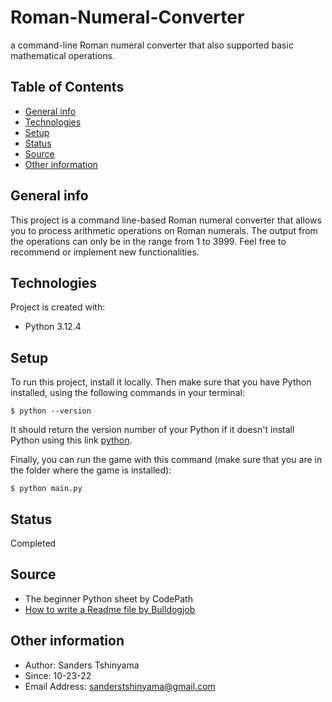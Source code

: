 # Roman-Numeral-Converter
a command-line Roman numeral converter that also supported basic mathematical operations.

## Table of Contents
* [General info](#general-info)
* [Technologies](#technologies)
* [Setup](#setup)
* [Status](#status)
* [Source](#source)
* [Other information](#other-information)

## General info
This project is a command line-based Roman numeral converter that allows you to process arithmetic operations on Roman numerals.
The output from the operations can only be in the range from 1 to 3999. Feel free to recommend or implement new functionalities.

## Technologies
Project is created with:
* Python 3.12.4

## Setup
To run this project, install it locally.
Then make sure that you have Python installed, using the following commands in your terminal:

```
$ python --version
```

It should return the version number of your Python if it doesn't install Python using this link [python](https://www.python.org/downloads/).


Finally, you can run the game with this command (make sure that you are in the folder where the game is installed):

```
$ python main.py
```

## Status
Completed

## Source
* The beginner Python sheet by CodePath
* [How to write a Readme file by Bulldogjob](https://bulldogjob.com/readme/how-to-write-a-good-readme-for-your-github-project)

## Other information
* Author: Sanders Tshinyama
* Since: 10-23-22
* Email Address: sanderstshinyama@gmail.com
